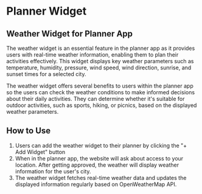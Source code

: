 # Planner Widget

## Weather Widget for Planner App
The weather widget is an essential feature in the planner app as it provides users with real-time weather information, enabling them to plan their activities effectively. This widget displays key weather parameters such as temperature, humidity, pressure, wind speed, wind direction, sunrise, and sunset times for a selected city.

The weather widget offers several benefits to users within the planner app so the users can check the weather conditions to make informed decisions about their daily activities. They can determine whether it's suitable for outdoor activities, such as sports, hiking, or picnics, based on the displayed weather parameters.

## How to Use
1. Users can add the weather widget to their planner by clicking the "+ Add Widget" button 
2. When in the planner app, the website will ask about access to your location. After getting approved, the weather will display weather information for the user's city.
3. The weather widget fetches real-time weather data and updates the displayed information regularly based on OpenWeatherMap API.
